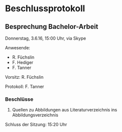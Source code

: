 # Beschlussprotokoll

## Besprechung Bachelor-Arbeit

Donnerstag, 3.6.16, 15:00 Uhr, via Skype

Anwesende:

*   R. Füchslin
*   F. Hediger
*   F. Tanner

Vorsitz: R. Füchslin

Protokoll: F. Tanner

### Beschlüsse

1.  Quellen zu Abbildungen aus Literaturverzeichnis ins Abbildungsverzeichnis

Schluss der Sitzung: 15:20 Uhr
